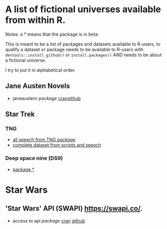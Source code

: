 # A list of fictional universes available from within R. 
Notes: a * means that the package is in beta.


This is meant to be a list of packages and datasets available to R-users, to qualify a dataset or package needs to be available 
to R-users with `devtools::install_github()` or `install.packages()` AND needs to be about a fictional universe. 

I try to put it in alphabetical order. 

## Jane Austen Novels
- janeaustenr *package* [cran](https://cran.r-project.org/web/packages/janeaustenr/)[github](https://github.com/juliasilge/janeaustenr)

## Star Trek 
### TNG 
- [all speech from TNG *package*](https://github.com/RTrek/startrekpackage) 
- [complete dataset from scripts and speech](https://github.com/RTrek/TNG)

### Deep space nine (DS9)
- [package * ](https://github.com/RTrek/staRtrek)

# Star Wars
## 'Star Wars' API (SWAPI) <https://swapi.co/>.
- access to api *package* [cran](https://cran.r-project.org/web/packages/rwars/index.html) [github](https://github.com/Ironholds/rwars)
